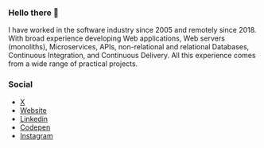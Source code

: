 ### Hello there 👋

I have worked in the software industry since 2005 and remotely since 2018.
With broad experience developing Web applications, Web servers (monoliths), Microservices, APIs, non-relational and relational Databases, Continuous Integration, and Continuous Delivery. All this experience comes from a wide range of practical projects.

### Social

- [X](https://x.com/felipekm)
- [Website](https://felipekm.me)
- [Linkedin](https://linkedin.com/in/felipekm)
- [Codepen](https://codepen.io/felipekm)
- [Instagram](https://instagram.com/fkautzmann)
